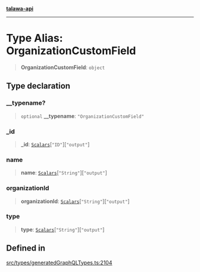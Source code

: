[**talawa-api**](../../../README.md)

***

# Type Alias: OrganizationCustomField

> **OrganizationCustomField**: `object`

## Type declaration

### \_\_typename?

> `optional` **\_\_typename**: `"OrganizationCustomField"`

### \_id

> **\_id**: [`Scalars`](Scalars.md)\[`"ID"`\]\[`"output"`\]

### name

> **name**: [`Scalars`](Scalars.md)\[`"String"`\]\[`"output"`\]

### organizationId

> **organizationId**: [`Scalars`](Scalars.md)\[`"String"`\]\[`"output"`\]

### type

> **type**: [`Scalars`](Scalars.md)\[`"String"`\]\[`"output"`\]

## Defined in

[src/types/generatedGraphQLTypes.ts:2104](https://github.com/Suyash878/talawa-api/blob/e4413cec641a837926071678fed3c7f67234e31e/src/types/generatedGraphQLTypes.ts#L2104)
